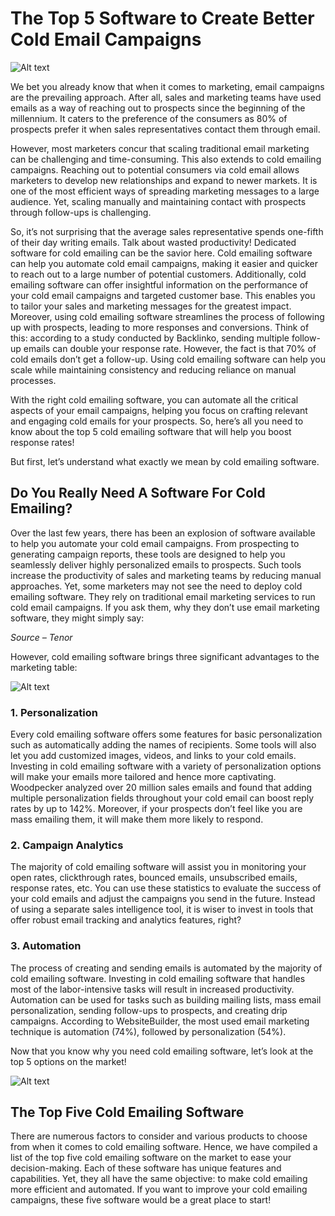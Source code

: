 
# The Top 5 Software to Create Better Cold Email Campaigns

![Alt text](https://gtmnow.com/wp-content/uploads/2019/07/cold-email-basics.png)

We bet you already know that when it comes to marketing, email campaigns are the prevailing approach. After all, sales and marketing teams have used emails as a way of reaching out to prospects since the beginning of the millennium. It caters to the preference of the consumers as 80% of prospects prefer it when sales representatives contact them through email.

However, most marketers concur that scaling traditional email marketing can be challenging and time-consuming. This also extends to cold emailing campaigns. Reaching out to potential consumers via cold email allows marketers to develop new relationships and expand to newer markets. It is one of the most efficient ways of spreading marketing messages to a large audience. Yet, scaling manually and maintaining contact with prospects through follow-ups is challenging.

So, it’s not surprising that the average sales representative spends one-fifth of their day writing emails. Talk about wasted productivity! Dedicated software for cold emailing can be the savior here. Cold emailing software can help you automate cold email campaigns, making it easier and quicker to reach out to a large number of potential customers. Additionally, cold emailing software can offer insightful information on the performance of your cold email campaigns and targeted customer base. This enables you to tailor your sales and marketing messages for the greatest impact. Moreover, using cold emailing software streamlines the process of following up with prospects, leading to more responses and conversions. Think of this: according to a study conducted by Backlinko, sending multiple follow-up emails can double your response rate. However, the fact is that 70% of cold emails don’t get a follow-up. Using cold emailing software can help you scale while maintaining consistency and reducing reliance on manual processes.

With the right cold emailing software, you can automate all the critical aspects of your email campaigns, helping you focus on crafting relevant and engaging cold emails for your prospects. So, here’s all you need to know about the top 5 cold emailing software that will help you boost response rates!

But first, let’s understand what exactly we mean by cold emailing software.

## Do You Really Need A Software For Cold Emailing?

Over the last few years, there has been an explosion of software available to help you automate your cold email campaigns. From prospecting to generating campaign reports, these tools are designed to help you seamlessly deliver highly personalized emails to prospects. Such tools increase the productivity of sales and marketing teams by reducing manual approaches. Yet, some marketers may not see the need to deploy cold emailing software. They rely on traditional email marketing services to run cold email campaigns. If you ask them, why they don’t use email marketing software, they might simply say:

*Source – Tenor*

However, cold emailing software brings three significant advantages to the marketing table:

![Alt text](https://gtmnow.com/wp-content/uploads/2019/07/cold-email-basics.png)

### 1. Personalization

Every cold emailing software offers some features for basic personalization such as automatically adding the names of recipients. Some tools will also let you add customized images, videos, and links to your cold emails. Investing in cold emailing software with a variety of personalization options will make your emails more tailored and hence more captivating. Woodpecker analyzed over 20 million sales emails and found that adding multiple personalization fields throughout your cold email can boost reply rates by up to 142%. Moreover, if your prospects don’t feel like you are mass emailing them, it will make them more likely to respond.

### 2. Campaign Analytics

The majority of cold emailing software will assist you in monitoring your open rates, clickthrough rates, bounced emails, unsubscribed emails, response rates, etc. You can use these statistics to evaluate the success of your cold emails and adjust the campaigns you send in the future. Instead of using a separate sales intelligence tool, it is wiser to invest in tools that offer robust email tracking and analytics features, right?

### 3. Automation

The process of creating and sending emails is automated by the majority of cold emailing software. Investing in cold emailing software that handles most of the labor-intensive tasks will result in increased productivity. Automation can be used for tasks such as building mailing lists, mass email personalization, sending follow-ups to prospects, and creating drip campaigns. According to WebsiteBuilder, the most used email marketing technique is automation (74%), followed by personalization (54%).

Now that you know why you need cold emailing software, let’s look at the top 5 options on the market!

![Alt text](https://gtmnow.com/wp-content/uploads/2019/07/cold-email-basics.png)

## The Top Five Cold Emailing Software

There are numerous factors to consider and various products to choose from when it comes to cold emailing software. Hence, we have compiled a list of the top five cold emailing software on the market to ease your decision-making. Each of these software has unique features and capabilities. Yet, they all have the same objective: to make cold emailing more efficient and automated. If you want to improve your cold emailing campaigns, these five software would be a great place to start!
